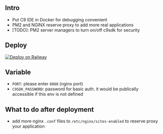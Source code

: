 ## Intro

- Put C9 IDE in Docker for debugging convenient
- PM2 and NGINX reserve proxy to add more real applications
- [TODO]: PM2 server managers to turn on/off c9sdk for security

## Deploy

[![Deploy on Railway](https://railway.app/button.svg)](https://railway.app/template/EjubUu?referralCode=kmHOLH)

## Variable

- `PORT`: please enter `8080` (nginx port)
- `C9SDK_PASSWORD`: password for basic auth. it would be publically accessible if this env is not defined

## What to do after deployment

- add more nginx `.conf` files to `/etc/nginx/sites-enabled` to reserve proxy your application





